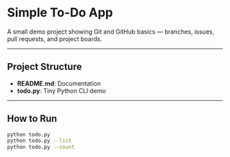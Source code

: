 # Simple To-Do App

A small demo project showing Git and GitHub basics — branches, issues, pull requests, and project boards.

---

## Project Structure

- **README.md**: Documentation  
- **todo.py**: Tiny Python CLI demo

---

## How to Run

```bash
python todo.py
python todo.py --list
python todo.py --count
